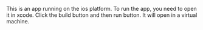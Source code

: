 This is an app running on the ios platform.
To run the app, you need to open it in xcode. Click the build button and then run button. It will open in a virtual machine.
